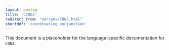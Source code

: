 ```yaml
---
layout: postag
title: 'CCONJ'
redirect_from: "dar/pos/CONJ.html"
shortdef: 'coordinating conjunction'
---
```


This document is a placeholder for the language-specific documentation
for `CONJ`.
